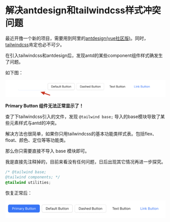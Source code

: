 # 解决antdesign和tailwindcss样式冲突问题

最近开撸一个新的项目，需要用到阿里的[antdesign(vue社区版)](https://antdv.com/components/overview-cn)。同时，[tailwindcss](https://www.tailwindcss.cn/)肯定也必不可少。

在引入tailwindcss和antdesign后，发现antd的某些component组件样式确发生了问题。

如下图：

![image-20230817125657246](./assets/image-20230817125657246.png)

**Primary Button 组件无法正常显示了！**

查了下tailwindcss引入的文件，发现 `@tailwind base;` 导入的base模块导致了某些元素样式与antd的冲突。

解决方法也很简单，如果你只用tailwindcss的基本功能类样式表。包括flex、float、颜色、定位等等功能类。

那么你只需要直接不导入 base 模块即可。

我是直接先注释掉的，目前来看没有任何问题，日后出现其它情况再进一步探究。

```css
/* @tailwind base;
@tailwind components; */
@tailwind utilities;
```

恢复正常后：

![image-20230817130358616](./assets/image-20230817130358616.png)